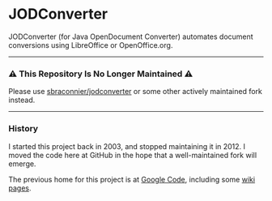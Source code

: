 # JODConverter

JODConverter (for Java OpenDocument Converter) automates document conversions using LibreOffice or OpenOffice.org.

---

### ⚠️ This Repository Is No Longer Maintained ⚠️

Please use [sbraconnier/jodconverter](https://github.com/sbraconnier/jodconverter/) or some other actively maintained fork instead.

---

### History

I started this project back in 2003, and stopped maintaining it in 2012. I moved the code here at GitHub in the
hope that a well-maintained fork will emerge.

The previous home for this project is at [Google Code](http://code.google.com/p/jodconverter/),
including some [wiki pages](https://code.google.com/archive/p/jodconverter/wikis).

